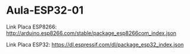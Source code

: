 # Aula-ESP32-01

Link Placa ESP8266:
http://arduino.esp8266.com/stable/package_esp8266com_index.json

Link Placa ESP32:
https://dl.espressif.com/dl/package_esp32_index.json

